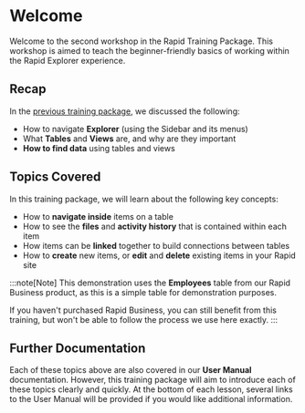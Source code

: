 # Welcome

Welcome to the second workshop in the Rapid Training Package. This workshop is aimed to teach the beginner-friendly basics of working within the Rapid Explorer experience.

## Recap

In the [previous training package](<./docs/training/Navigating%20Explorer%20-%20Part%201/0-Welcome>), we discussed the following:
- How to navigate **Explorer** (using the Sidebar and its menus)
- What **Tables** and **Views** are, and why are they important
- **How to find data** using tables and views

## Topics Covered

In this training package, we will learn about the following key concepts:

- How to **navigate inside** items on a table
- How to see the **files** and **activity history** that is contained within each item
- How items can be **linked** together to build connections between tables
- How to **create** new items, or **edit** and **delete** existing items in your Rapid site

:::note[Note]
This demonstration uses the **Employees** table from our Rapid Business product, as this is a simple table for demonstration purposes.

If you haven't purchased Rapid Business, you can still benefit from this training, but won't be able to follow the process we use here exactly.
:::

## Further Documentation

Each of these topics above are also covered in our **User Manual** documentation. However, this training package will aim to introduce each of these topics clearly and quickly. At the bottom of each lesson, several links to the User Manual will be provided if you would like additional information.